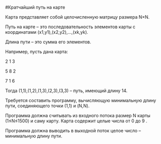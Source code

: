 #Кратчайший путь на карте

Карта представляет собой целочисленную матрицу размера N×N.

Путь на карте – это последовательность элементов карты с координатами (x1,y1),(x2,y2),…,(xk,yk).

Длина пути – это сумма его элементов.

Например, пусть дана карта:

2 1 3

5 8 2

7 1 6


Тогда (1,1),(1,2),(1,3),(2,3),(3,3)
– путь, имеющий длину 14.

Требуется составить программу, вычисляющую минимальную длину пути, соединяющего точки (1,1)
и (N,N).

Программа должна считывать из входного потока размер N
карты (1≤N≤1500) и саму карту. Карта содержит целые числа от 0 до 9
.

Программа должна выводить в выходной поток целое число – минимальную длину пути.

